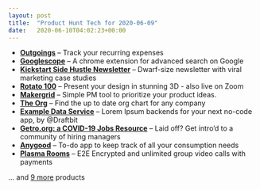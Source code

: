 ```yaml
---
layout: post
title:  "Product Hunt Tech for 2020-06-09"
date:   2020-06-10T04:02:23+00:00
---
```


* **[Outgoings](https://www.producthunt.com/posts/outgoings?utm_campaign=producthunt-api&utm_medium=api-v2&utm_source=Application%3A+Daily+Digest+RSS+v2+%28ID%3A+29748%29)** – Track your recurring expenses
* **[Googlescope](https://www.producthunt.com/posts/googlescope?utm_campaign=producthunt-api&utm_medium=api-v2&utm_source=Application%3A+Daily+Digest+RSS+v2+%28ID%3A+29748%29)** – A chrome extension for advanced search on Google
* **[Kickstart Side Hustle Newsletter](https://www.producthunt.com/posts/kickstart-side-hustle-newsletter?utm_campaign=producthunt-api&utm_medium=api-v2&utm_source=Application%3A+Daily+Digest+RSS+v2+%28ID%3A+29748%29)** – Dwarf-size newsletter with viral marketing case studies
* **[Rotato 100](https://www.producthunt.com/posts/rotato-100?utm_campaign=producthunt-api&utm_medium=api-v2&utm_source=Application%3A+Daily+Digest+RSS+v2+%28ID%3A+29748%29)** – Present your design in stunning 3D - also live on Zoom
* **[Makergrid](https://www.producthunt.com/posts/makergrid?utm_campaign=producthunt-api&utm_medium=api-v2&utm_source=Application%3A+Daily+Digest+RSS+v2+%28ID%3A+29748%29)** – Simple PM tool to prioritize your product ideas.
* **[The Org](https://www.producthunt.com/posts/the-org-4?utm_campaign=producthunt-api&utm_medium=api-v2&utm_source=Application%3A+Daily+Digest+RSS+v2+%28ID%3A+29748%29)** – Find the up to date org chart for any company
* **[Example Data Service](https://www.producthunt.com/posts/example-data-service?utm_campaign=producthunt-api&utm_medium=api-v2&utm_source=Application%3A+Daily+Digest+RSS+v2+%28ID%3A+29748%29)** – Lorem Ipsum backends for your next no-code app, by @Draftbit
* **[Getro.org: a COVID-19 Jobs Resource](https://www.producthunt.com/posts/getro-org-a-covid-19-jobs-resource?utm_campaign=producthunt-api&utm_medium=api-v2&utm_source=Application%3A+Daily+Digest+RSS+v2+%28ID%3A+29748%29)** – Laid off? Get intro’d to a community of hiring managers
* **[Anygood](https://www.producthunt.com/posts/anygood?utm_campaign=producthunt-api&utm_medium=api-v2&utm_source=Application%3A+Daily+Digest+RSS+v2+%28ID%3A+29748%29)** – To-do app to keep track of all your consumption needs
* **[Plasma Rooms](https://www.producthunt.com/posts/plasma-rooms?utm_campaign=producthunt-api&utm_medium=api-v2&utm_source=Application%3A+Daily+Digest+RSS+v2+%28ID%3A+29748%29)** – E2E Encrypted and unlimited group video calls with payments

… and [9 more](https://www.producthunt.com/tech) products